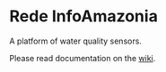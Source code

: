 # Rede InfoAmazonia

A platform of water quality sensors.

Please read documentation on the [wiki](https://github.com/InfoAmazonia/rede).
